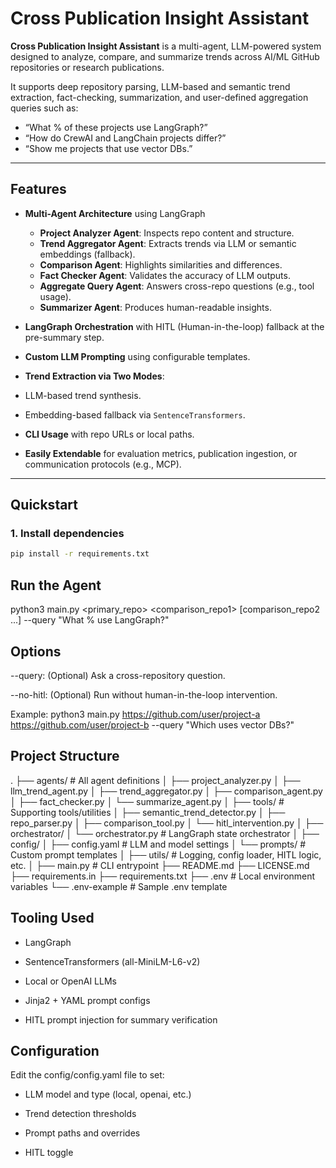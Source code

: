 # Cross Publication Insight Assistant

**Cross Publication Insight Assistant** is a multi-agent, LLM-powered system designed to analyze, compare, and summarize trends across AI/ML GitHub repositories or research publications.

It supports deep repository parsing, LLM-based and semantic trend extraction, fact-checking, summarization, and user-defined aggregation queries such as:
- “What % of these projects use LangGraph?”
- “How do CrewAI and LangChain projects differ?”
- “Show me projects that use vector DBs.”

---


## Features

- **Multi-Agent Architecture** using LangGraph
  - **Project Analyzer Agent**: Inspects repo content and structure.
  - **Trend Aggregator Agent**: Extracts trends via LLM or semantic embeddings (fallback).
  - **Comparison Agent**: Highlights similarities and differences.
  - **Fact Checker Agent**: Validates the accuracy of LLM outputs.
  - **Aggregate Query Agent**: Answers cross-repo questions (e.g., tool usage).
  - **Summarizer Agent**: Produces human-readable insights.

-  **LangGraph Orchestration** with HITL (Human-in-the-loop) fallback at the pre-summary step.
-  **Custom LLM Prompting** using configurable templates.
-  **Trend Extraction via Two Modes**:
  - LLM-based trend synthesis.
  - Embedding-based fallback via `SentenceTransformers`.

-  **CLI Usage** with repo URLs or local paths.
-  **Easily Extendable** for evaluation metrics, publication ingestion, or communication protocols (e.g., MCP).

---

## Quickstart

### 1. Install dependencies
```bash
pip install -r requirements.txt

```

## Run the Agent
python3 main.py <primary_repo> <comparison_repo1> [comparison_repo2 ...] --query "What % use LangGraph?"

## Options

--query: (Optional) Ask a cross-repository question.

--no-hitl: (Optional) Run without human-in-the-loop intervention.

Example: python3 main.py https://github.com/user/project-a https://github.com/user/project-b --query "Which uses vector DBs?"


## Project Structure
.
├── agents/                     # All agent definitions
│   ├── project_analyzer.py
│   ├── llm_trend_agent.py
│   ├── trend_aggregator.py
│   ├── comparison_agent.py
│   ├── fact_checker.py
│   └── summarize_agent.py
│
├── tools/                      # Supporting tools/utilities
│   ├── semantic_trend_detector.py
│   ├── repo_parser.py
│   ├── comparison_tool.py
│   └── hitl_intervention.py
│
├── orchestrator/
│   └── orchestrator.py         # LangGraph state orchestrator
│
├── config/
│   ├── config.yaml             # LLM and model settings
│   └── prompts/                # Custom prompt templates
│
├── utils/                      # Logging, config loader, HITL logic, etc.
│
├── main.py                     # CLI entrypoint
├── README.md
├── LICENSE.md
├── requirements.in
├── requirements.txt
├── .env                        # Local environment variables
└── .env-example                # Sample .env template





## Tooling Used
 - LangGraph

 - SentenceTransformers (all-MiniLM-L6-v2)

 - Local or OpenAI LLMs

 - Jinja2 + YAML prompt configs

 - HITL prompt injection for summary verification


 ## Configuration

 Edit the config/config.yaml file to set:

- LLM model and type (local, openai, etc.)

- Trend detection thresholds

- Prompt paths and overrides

- HITL toggle

